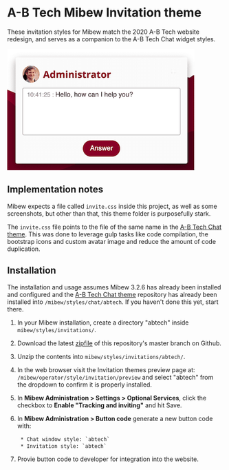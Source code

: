 # A-B Tech Mibew Invitation theme

These invitation styles for Mibew match the 2020 A-B Tech website redesign,
and serves as a companion to the A-B Tech Chat widget styles.

![Invitation widget screenshot render][screenshot]


## Implementation notes

Mibew expects a file called `invite.css` inside this project, as well as some
screenshots, but other than that, this theme folder is purposefully stark.

The `invite.css` file points to the file of the same name in the
[A-B Tech Chat theme]. This was done to leverage gulp tasks like code
compilation, the bootstrap icons and custom avatar image and reduce the
amount of code duplication.

## Installation

The installation and usage assumes Mibew 3.2.6 has already been installed
and configured and the [A-B Tech Chat theme] repository has already
been installed into `/mibew/styles/chat/abtech`. If you haven't done
this yet, start there.

1. In your Mibew installation, create a directory "abtech" inside
    `mibew/styles/invitations/`.
2. Download the latest [zipfile] of this repository's master branch on Github.
3. Unzip the contents into `mibew/styles/invitations/abtech/`.
5. In the web browser visit the Invitation themes preview page at:
    `/mibew/operator/style/invitation/preview` and select "abtech" from the
    dropdown to confirm it is properly installed.
6. In **Mibew Administration > Settings > Optional Services**, click the
   checkbox to __Enable "Tracking and inviting"__ and hit Save.
7. In **Mibew Administration > Button code** generate a new button code with:

        * Chat window style: `abtech`
        * Invitation style: `abtech`

8.  Provie button code to developer for integration into the website.

[screenshot]: https://github.com/BluesparkLabs/abtech-mibew-invitations/blob/master/screenshots/invitation.png?raw=true
[A-B Tech Chat theme]: https://github.com/BluesparkLabs/abtech-mibew-chat
[zipfile]: https://github.com/BluesparkLabs/abtech-mibew-invitations/archive/master.zip
